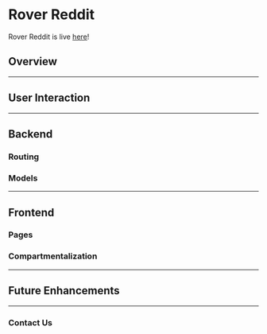 # Rover Reddit

Rover Reddit is live [here](https://rover-reddit.herokuapp.com/)!

## Overview

- - -
## User Interaction

- - -
## Backend

### Routing

### Models

- - -
## Frontend

### Pages

### Compartmentalization

- - -
## Future Enhancements

---
### Contact Us
